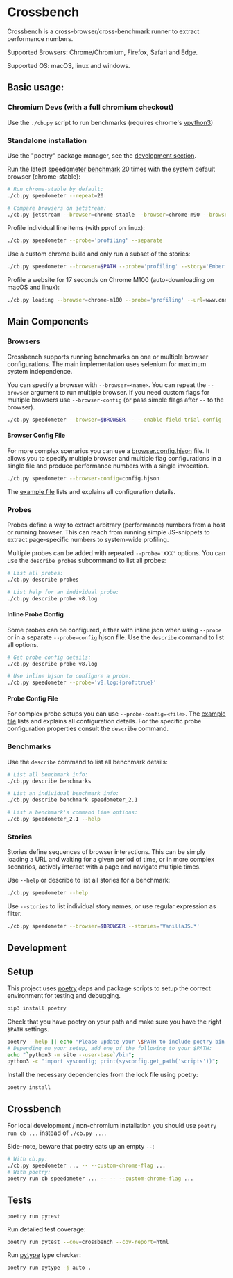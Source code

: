 # Crossbench

Crossbench is a cross-browser/cross-benchmark runner to extract performance
numbers.

Supported Browsers: Chrome/Chromium, Firefox, Safari and Edge.

Supported OS: macOS, linux and windows.

## Basic usage:
### Chromium Devs (with a full chromium checkout)
Use the `./cb.py` script to run benchmarks (requires chrome's
[vpython3](https://chromium.googlesource.com/infra/infra/+/main/doc/users/vpython.md))

### Standalone installation
Use the "poetry" package manager, see the [development section](#development).

Run the latest [speedometer benchmark](https://browserbench.org/Speedometer/)
20 times with the system default browser (chrome-stable):
```bash
# Run chrome-stable by default:
./cb.py speedometer --repeat=20

# Compare browsers on jetstream:
./cb.py jetstream --browser=chrome-stable --browser=chrome-m90 --browser=$PATH
```

Profile individual line items (with pprof on linux):
```bash
./cb.py speedometer --probe='profiling' --separate
```

Use a custom chrome build and only run a subset of the stories:
```bash
./cb.py speedometer --browser=$PATH --probe='profiling' --story='Ember.*'
```

Profile a website for 17 seconds on Chrome M100 (auto-downloading on macOS and linux):
```bash
./cb.py loading --browser=chrome-m100 --probe='profiling' --url=www.cnn.com,17s
```


## Main Components

### Browsers
Crossbench supports running benchmarks on one or multiple browser configurations.
The main implementation uses selenium for maximum system independence.

You can specify a browser with `--browser=<name>`. You can repeat the 
`--browser` argument to run multiple browser. If you need custom flags for
multiple browsers use `--browser-config` (or pass simple flags after `--` to
the browser).

```bash
./cb.py speedometer --browser=$BROWSER -- --enable-field-trial-config
```

#### Browser Config File
For more complex scenarios you can use a
[browser.config.hjson](config/browser.config.example.hjson) file.
It allows you to specify multiple browser and multiple flag configurations in
a single file and produce performance numbers with a single invocation.

```bash
./cb.py speedometer --browser-config=config.hjson
```

The [example file](config/browser.config.example.hjson) lists and explains all
configuration details.

### Probes
Probes define a way to extract arbitrary (performance) numbers from a
host or running browser. This can reach from running simple JS-snippets to
extract page-specific numbers to system-wide profiling.

Multiple probes can be added with repeated `--probe='XXX'` options.
You can use the `describe probes` subcommand to list all probes:

```bash
# List all probes:
./cb.py describe probes

# List help for an individual probe:
./cb.py describe probe v8.log
```

#### Inline Probe Config
Some probes can be configured, either with inline json when using `--probe` or
in a separate `--probe-config` hjson file. Use the `describe` command to list
all options.

```bash
# Get probe config details:
./cb.py describe probe v8.log

# Use inline hjson to configure a probe:
./cb.py speedometer --probe='v8.log:{prof:true}'
```

#### Probe Config File
For complex probe setups you can use `--probe-config=<file>`.
The [example file](config/probe.config.example.hjson) lists and explains all
configuration details. For the specific probe configuration properties consult
the `describe` command.

### Benchmarks
Use the `describe` command to list all benchmark details:

```bash
# List all benchmark info:
./cb.py describe benchmarks

# List an individual benchmark info:
./cb.py describe benchmark speedometer_2.1

# List a benchmark's command line options:
./cb.py speedometer_2.1 --help
```

### Stories
Stories define sequences of browser interactions. This can be simply
loading a URL and waiting for a given period of time, or in more complex
scenarios, actively interact with a page and navigate multiple times.

Use `--help` or describe to list all stories for a benchmark:

```bash
./cb.py speedometer --help
```

Use `--stories` to list individual story names, or use regular expression
as filter.

```bash
./cb.py speedometer --browser=$BROWSER --stories='VanillaJS.*'
```


## Development

## Setup
This project uses [poetry](https://python-poetry.org/) deps and package scripts
to setup the correct environment for testing and debugging.

```bash
pip3 install poetry
```

Check that you have poetry on your path and make sure you have the right 
`$PATH` settings.
```bash
poetry --help || echo "Please update your \$PATH to include poetry bin location";
# Depending on your setup, add one of the following to your $PATH:
echo "`python3 -m site --user-base`/bin";
python3 -c "import sysconfig; print(sysconfig.get_path('scripts'))";
```

Install the necessary dependencies from the lock file using poetry:

```bash
poetry install
```

## Crossbench
For local development / non-chromium installation you should 
use `poetry run cb ...` instead of `./cb.py ...`.

Side-note, beware that poetry eats up an empty `--`:

```bash
# With cb.py:
./cb.py speedometer ... -- --custom-chrome-flag ...
# With poetry:
poetry run cb speedometer ... -- -- --custom-chrome-flag ...
```

## Tests
```
poetry run pytest
```

Run detailed test coverage:
```bash
poetry run pytest --cov=crossbench --cov-report=html
```

Run [pytype](https://github.com/google/pytype) type checker:
```bash
poetry run pytype -j auto . 
```
